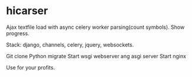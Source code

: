 # hicarser

Ajax textfile load with async celery worker parsing(count symbols). 
Show progress. 

Stack: django, channels, celery, jquery, websockets. 

Git clone 
Python migrate 
Start wsgi webserver ang asgi server 
Start nginx 

Use for your profits.
